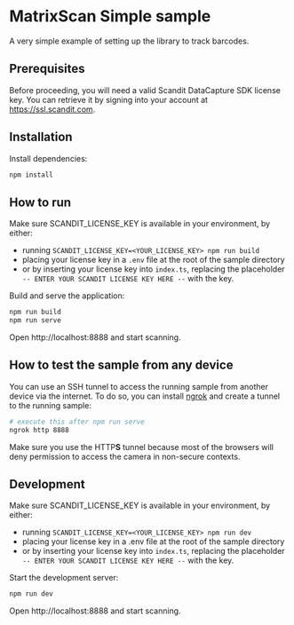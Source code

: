 # MatrixScan Simple sample

A very simple example of setting up the library to track barcodes.

## Prerequisites

Before proceeding, you will need a valid Scandit DataCapture SDK license key.
You can retrieve it by signing into your account at https://ssl.scandit.com.

## Installation

Install dependencies:

```bash
npm install
```

## How to run

Make sure SCANDIT_LICENSE_KEY is available in your environment, by either:

- running `SCANDIT_LICENSE_KEY=<YOUR_LICENSE_KEY> npm run build`
- placing your license key in a `.env` file at the root of the sample directory
- or by inserting your license key into `index.ts`, replacing the placeholder `-- ENTER YOUR SCANDIT LICENSE KEY HERE --` with the key.

Build and serve the application:

```bash
npm run build
npm run serve
```

Open http://localhost:8888 and start scanning.

## How to test the sample from any device

You can use an SSH tunnel to access the running sample from another device via the internet. To do so, you can install [ngrok](https://ngrok.com/) and create a tunnel to the running sample:

```bash
# execute this after npm run serve
ngrok http 8888
```

Make sure you use the HTTP**S** tunnel because most of the browsers will deny permission to access the camera in non-secure contexts.

## Development

Make sure SCANDIT_LICENSE_KEY is available in your environment, by either:

- running `SCANDIT_LICENSE_KEY=<YOUR_LICENSE_KEY> npm run dev`
- placing your license key in a .env file at the root of the sample directory
- or by inserting your license key into `index.ts`, replacing the placeholder `-- ENTER YOUR SCANDIT LICENSE KEY HERE --` with the key.

Start the development server:

```bash
npm run dev
```

Open http://localhost:8888 and start scanning.
